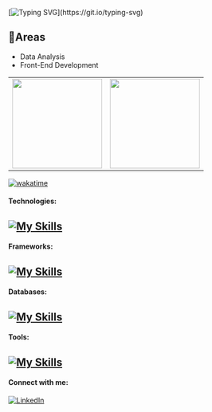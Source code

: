 [![Typing SVG](https://readme-typing-svg.demolab.com?font=Fira+Code&weight=600&size=25&duration=4990&pause=1000&color=BA47F7&width=435&lines=Hello+I'm+Bianca!%F0%9F%99%8B%F0%9F%8F%BE%E2%80%8D%E2%99%80%EF%B8%8F;Computer+science+student.)](https://git.io/typing-svg)

## 📌Areas
- Data Analysis
- Front-End Development

<div align="center">
  <table>
    <tr>
      <td><img src="https://github-readme-streak-stats.herokuapp.com/?user=BiancaCancian&theme=tokyonight&hide_border=true" height="180px"/></td>
      <td><img src="https://github-readme-stats.vercel.app/api/top-langs/?username=BiancaCancian&theme=tokyonight&show_icons=true&hide_border=true&layout=compact" height="180px"/></td>
    </tr>
  </table>
</div>

[![wakatime](https://wakatime.com/badge/user/e1682919-7a07-4754-aeb9-3982a7a525c0.svg)](https://wakatime.com/@e1682919-7a07-4754-aeb9-3982a7a525c0)

#### Technologies:
<h2>
<a href="https://skillicons.dev">
    <img src="https://skillicons.dev/icons?i=js,html,css,sass,python,java" alt="My Skills">
</a>
</h2>

#### Frameworks:
<h2>
<a href="https://skillicons.dev">
    <img src="https://skillicons.dev/icons?i=react,bootstrap,spring,vite,flask" alt="My Skills">
</a>
</h2>

#### Databases:
<h2>
<a href="https://skillicons.dev">
    <img src="https://skillicons.dev/icons?i=mysql,postgresql,mongodb" alt="My Skills">
</a>
</h2>

#### Tools:
<h2>
<a href="https://skillicons.dev">
    <img src="https://skillicons.dev/icons?i=vscode,pycharm,eclipse" alt="My Skills">
</a>
</h2>

#### Connect with me:
[![LinkedIn](https://img.shields.io/badge/-LinkedIn-000?style=for-the-badge&logo=linkedin&logoColor=FF00F6&color:FFF)](https://www.linkedin.com/in/bianca-cancian-4a60b61a3/)







